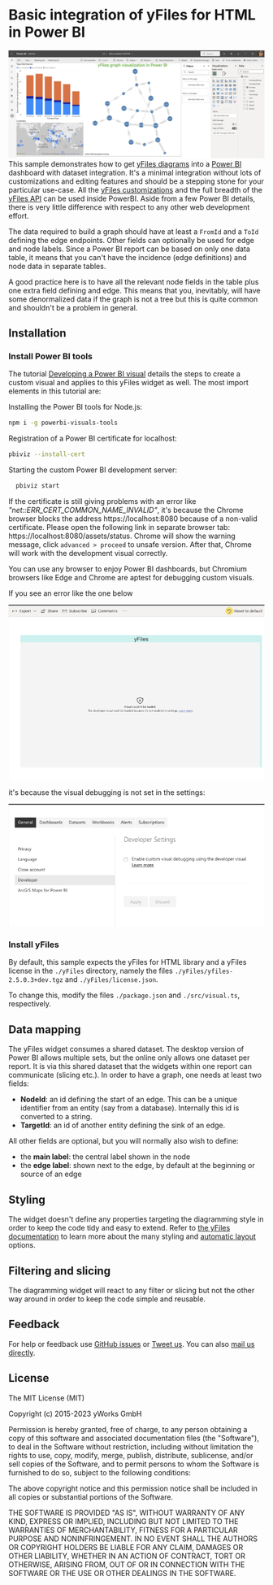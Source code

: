 # Basic integration of yFiles for HTML in Power BI

![](./assets/SampleDashboard.png)
This sample demonstrates how to get [yFiles diagrams](https://yworks.com/yfiles) into a [Power BI](https://powerbi.microsoft.com/) dashboard with dataset integration. It's a minimal integration without lots of customizations and editing features and should be a stepping stone for your particular use-case. All the [yFiles customizations](https://live.yworks.com/) and the full breadth of the [yFiles API](https://docs.yworks.com/yfileshtml/) can be used inside PowerBI. Aside from a few Power BI details, there is very little difference with respect to any other web development effort.  

The data required to build a graph should have at least a `FromId` and a `ToId` defining the edge endpoints. Other fields can optionally be used for edge and node labels. Since a Power BI report can be based on only one data table, it means that you can't have the incidence (edge definitions) and node data in separate tables.

A good practice here is to have all the relevant node fields in the table plus one extra field defining and edge. This means that you, inevitably, will have some denormalized data if the graph is not a tree but this is quite common and shouldn't be a problem in general.

## Installation

### Install Power BI tools

The tutorial [Developing a Power BI visual](https://docs.microsoft.com/en-us/power-bi/developer/custom-visual-develop-tutorial) details the steps to create a custom visual and applies to this yFiles widget as well.
The most import elements in this tutorial are:

Installing the Power BI tools for Node.js:
```bash
npm i -g powerbi-visuals-tools
```

Registration of a Power BI certificate for localhost:
```bash
pbiviz --install-cert
```

Starting the custom Power BI development server:
```bash
  pbiviz start
```

If the certificate is still giving problems with an error like _"net::ERR_CERT_COMMON_NAME_INVALID"_, it's because the Chrome browser blocks the address https://localhost:8080 because of a non-valid certificate.
Please open the following link in separate browser tab: https://localhost:8080/assets/status. Chrome will show the warning message, click `advanced > proceed` to unsafe version. After that, Chrome will work with the development visual correctly.

You can use any browser to enjoy Power BI dashboards, but Chromium browsers like Edge and Chrome are aptest for debugging custom visuals.

If you see an error like the one below

![](./assets/DeveloperNotEnabledError.png)

it's because the visual debugging is not set in the settings:

![](./assets/DeveloperSettings.png)

### Install yFiles

By default, this sample expects the yFiles for HTML library and a yFiles license in the `./yFiles` directory, namely the files `./yFiles/yfiles-2.5.0.3+dev.tgz` and `./yFiles/license.json`.

To change this, modify the files `./package.json` and `./src/visual.ts`, respectively.

## Data mapping

The yFiles widget consumes a shared dataset. The desktop version of Power BI allows multiple sets, but the online only allows one dataset per report. It is via this shared dataset that the widgets within one report can communicate (slicing etc.).
In order to have a graph, one needs at least two fields:

- **NodeId**: an id defining the start of an edge. This can be a unique identifier from an entity (say from a database). Internally this id is converted to a string.
- **TargetId**: an id of another entity defining the sink of an edge.

All other fields are optional, but you will normally also wish to define:

- the **main label**: the central label shown in the node
- the **edge label**: shown next to the edge, by default at the beginning or source of an edge

## Styling

The widget doesn't define any properties targeting the diagramming style in order to keep the code tidy and easy to extend.
Refer to [the yFiles documentation](https://docs.yworks.com/yfileshtml/#/dguide/styles) to learn more about the many styling and [automatic layout](https://docs.yworks.com/yfileshtml/#/dguide/layout) options.

## Filtering and slicing

The diagramming widget will react to any filter or slicing but not the other way around in order to keep the code simple and reusable.

## Feedback

For help or feedback use [GitHub issues](https://github.com/yWorks/yfiles-power-bi-integration-basic/issues) or [Tweet us](https://twitter.com/yworks). You can also [mail us directly](mailto:hello@yWorks.com).

## License

The MIT License (MIT)

Copyright (c) 2015-2023 yWorks GmbH

Permission is hereby granted, free of charge, to any person obtaining a copy of this software and associated documentation files (the "Software"), to deal in the Software without restriction, including without limitation the rights to use, copy, modify, merge, publish, distribute, sublicense, and/or sell copies of the Software, and to permit persons to whom the Software is furnished to do so, subject to the following conditions:

The above copyright notice and this permission notice shall be included in all copies or substantial portions of the Software.

THE SOFTWARE IS PROVIDED "AS IS", WITHOUT WARRANTY OF ANY KIND, EXPRESS OR IMPLIED, INCLUDING BUT NOT LIMITED TO THE WARRANTIES OF MERCHANTABILITY, FITNESS FOR A PARTICULAR PURPOSE AND NONINFRINGEMENT. IN NO EVENT SHALL THE AUTHORS OR COPYRIGHT HOLDERS BE LIABLE FOR ANY CLAIM, DAMAGES OR OTHER LIABILITY, WHETHER IN AN ACTION OF CONTRACT, TORT OR OTHERWISE, ARISING FROM, OUT OF OR IN CONNECTION WITH THE SOFTWARE OR THE USE OR OTHER DEALINGS IN THE SOFTWARE.
